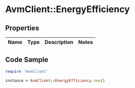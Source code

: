 # AvmClient::EnergyEfficiency

## Properties

Name | Type | Description | Notes
------------ | ------------- | ------------- | -------------

## Code Sample

```ruby
require 'AvmClient'

instance = AvmClient::EnergyEfficiency.new()
```


